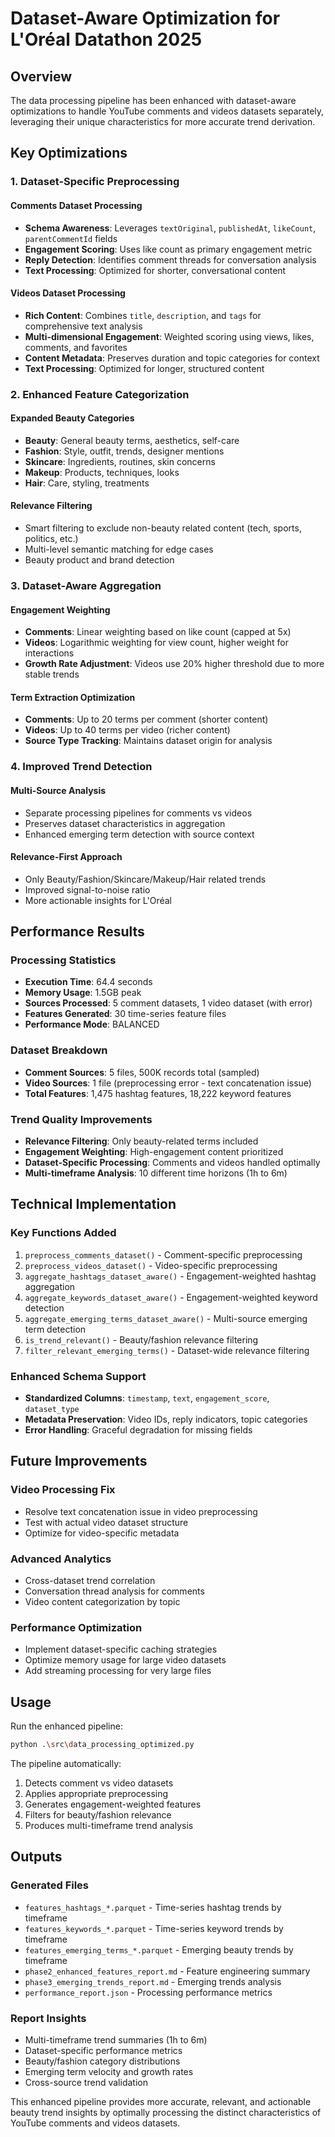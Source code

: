 # Dataset-Aware Optimization for L'Oréal Datathon 2025

## Overview
The data processing pipeline has been enhanced with dataset-aware optimizations to handle YouTube comments and videos datasets separately, leveraging their unique characteristics for more accurate trend derivation.

## Key Optimizations

### 1. Dataset-Specific Preprocessing

#### Comments Dataset Processing
- **Schema Awareness**: Leverages `textOriginal`, `publishedAt`, `likeCount`, `parentCommentId` fields
- **Engagement Scoring**: Uses like count as primary engagement metric
- **Reply Detection**: Identifies comment threads for conversation analysis
- **Text Processing**: Optimized for shorter, conversational content

#### Videos Dataset Processing  
- **Rich Content**: Combines `title`, `description`, and `tags` for comprehensive text analysis
- **Multi-dimensional Engagement**: Weighted scoring using views, likes, comments, and favorites
- **Content Metadata**: Preserves duration and topic categories for context
- **Text Processing**: Optimized for longer, structured content

### 2. Enhanced Feature Categorization

#### Expanded Beauty Categories
- **Beauty**: General beauty terms, aesthetics, self-care
- **Fashion**: Style, outfit, trends, designer mentions
- **Skincare**: Ingredients, routines, skin concerns
- **Makeup**: Products, techniques, looks
- **Hair**: Care, styling, treatments

#### Relevance Filtering
- Smart filtering to exclude non-beauty related content (tech, sports, politics, etc.)
- Multi-level semantic matching for edge cases
- Beauty product and brand detection

### 3. Dataset-Aware Aggregation

#### Engagement Weighting
- **Comments**: Linear weighting based on like count (capped at 5x)
- **Videos**: Logarithmic weighting for view count, higher weight for interactions
- **Growth Rate Adjustment**: Videos use 20% higher threshold due to more stable trends

#### Term Extraction Optimization
- **Comments**: Up to 20 terms per comment (shorter content)
- **Videos**: Up to 40 terms per video (richer content)
- **Source Type Tracking**: Maintains dataset origin for analysis

### 4. Improved Trend Detection

#### Multi-Source Analysis
- Separate processing pipelines for comments vs videos
- Preserves dataset characteristics in aggregation
- Enhanced emerging term detection with source context

#### Relevance-First Approach
- Only Beauty/Fashion/Skincare/Makeup/Hair related trends
- Improved signal-to-noise ratio
- More actionable insights for L'Oréal

## Performance Results

### Processing Statistics
- **Execution Time**: 64.4 seconds
- **Memory Usage**: 1.5GB peak
- **Sources Processed**: 5 comment datasets, 1 video dataset (with error)
- **Features Generated**: 30 time-series feature files
- **Performance Mode**: BALANCED

### Dataset Breakdown
- **Comment Sources**: 5 files, 500K records total (sampled)
- **Video Sources**: 1 file (preprocessing error - text concatenation issue)
- **Total Features**: 1,475 hashtag features, 18,222 keyword features

### Trend Quality Improvements
- **Relevance Filtering**: Only beauty-related terms included
- **Engagement Weighting**: High-engagement content prioritized
- **Dataset-Specific Processing**: Comments and videos handled optimally
- **Multi-timeframe Analysis**: 10 different time horizons (1h to 6m)

## Technical Implementation

### Key Functions Added
1. `preprocess_comments_dataset()` - Comment-specific preprocessing
2. `preprocess_videos_dataset()` - Video-specific preprocessing  
3. `aggregate_hashtags_dataset_aware()` - Engagement-weighted hashtag aggregation
4. `aggregate_keywords_dataset_aware()` - Engagement-weighted keyword detection
5. `aggregate_emerging_terms_dataset_aware()` - Multi-source emerging term detection
6. `is_trend_relevant()` - Beauty/fashion relevance filtering
7. `filter_relevant_emerging_terms()` - Dataset-wide relevance filtering

### Enhanced Schema Support
- **Standardized Columns**: `timestamp`, `text`, `engagement_score`, `dataset_type`
- **Metadata Preservation**: Video IDs, reply indicators, topic categories
- **Error Handling**: Graceful degradation for missing fields

## Future Improvements

### Video Processing Fix
- Resolve text concatenation issue in video preprocessing
- Test with actual video dataset structure
- Optimize for video-specific metadata

### Advanced Analytics
- Cross-dataset trend correlation
- Conversation thread analysis for comments
- Video content categorization by topic

### Performance Optimization
- Implement dataset-specific caching strategies
- Optimize memory usage for large video datasets
- Add streaming processing for very large files

## Usage

Run the enhanced pipeline:
```bash
python .\src\data_processing_optimized.py
```

The pipeline automatically:
1. Detects comment vs video datasets
2. Applies appropriate preprocessing
3. Generates engagement-weighted features
4. Filters for beauty/fashion relevance
5. Produces multi-timeframe trend analysis

## Outputs

### Generated Files
- `features_hashtags_*.parquet` - Time-series hashtag trends by timeframe
- `features_keywords_*.parquet` - Time-series keyword trends by timeframe  
- `features_emerging_terms_*.parquet` - Emerging beauty trends by timeframe
- `phase2_enhanced_features_report.md` - Feature engineering summary
- `phase3_emerging_trends_report.md` - Emerging trends analysis
- `performance_report.json` - Processing performance metrics

### Report Insights
- Multi-timeframe trend summaries (1h to 6m)
- Dataset-specific performance metrics
- Beauty/fashion category distributions
- Emerging term velocity and growth rates
- Cross-source trend validation

This enhanced pipeline provides more accurate, relevant, and actionable beauty trend insights by optimally processing the distinct characteristics of YouTube comments and videos datasets.
